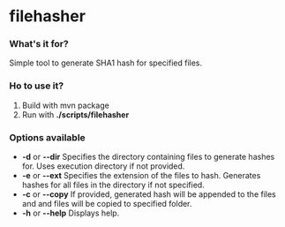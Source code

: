# filehasher

### What's it for?

Simple tool to generate SHA1 hash for specified files.

### Ho to use it?

1. Build with mvn package
2. Run with **./scripts/filehasher**

### Options available

 - **-d** or **--dir** Specifies the directory containing files to generate hashes for. Uses execution directory if not provided.
 - **-e** or **--ext** Specifies the extension of the files to hash. Generates hashes for all files in the directory if not specified.
 - **-c** or **--copy** If provided, generated hash will be appended to the files and and files will be copied to specified folder.
 - **-h** or **--help** Displays help.
